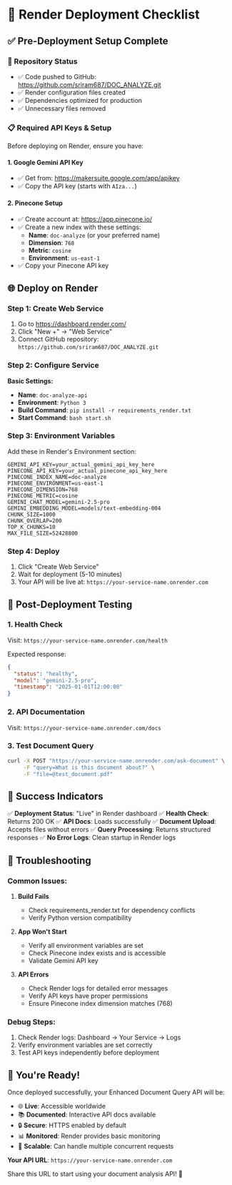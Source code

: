 # 🚀 Render Deployment Checklist

## ✅ Pre-Deployment Setup Complete

### 📁 Repository Status
- ✅ Code pushed to GitHub: https://github.com/sriram687/DOC_ANALYZE.git
- ✅ Render configuration files created
- ✅ Dependencies optimized for production
- ✅ Unnecessary files removed

### 📋 Required API Keys & Setup

Before deploying on Render, ensure you have:

#### 1. Google Gemini API Key
- ✅ Get from: https://makersuite.google.com/app/apikey
- ✅ Copy the API key (starts with `AIza...`)

#### 2. Pinecone Setup
- ✅ Create account at: https://app.pinecone.io/
- ✅ Create a new index with these settings:
  - **Name**: `doc-analyze` (or your preferred name)
  - **Dimension**: `768`
  - **Metric**: `cosine`
  - **Environment**: `us-east-1`
- ✅ Copy your Pinecone API key

## 🌐 Deploy on Render

### Step 1: Create Web Service
1. Go to https://dashboard.render.com/
2. Click "New +" → "Web Service"
3. Connect GitHub repository: `https://github.com/sriram687/DOC_ANALYZE.git`

### Step 2: Configure Service
**Basic Settings:**
- **Name**: `doc-analyze-api`
- **Environment**: `Python 3`
- **Build Command**: `pip install -r requirements_render.txt`
- **Start Command**: `bash start.sh`

### Step 3: Environment Variables
Add these in Render's Environment section:

```
GEMINI_API_KEY=your_actual_gemini_api_key_here
PINECONE_API_KEY=your_actual_pinecone_api_key_here
PINECONE_INDEX_NAME=doc-analyze
PINECONE_ENVIRONMENT=us-east-1
PINECONE_DIMENSION=768
PINECONE_METRIC=cosine
GEMINI_CHAT_MODEL=gemini-2.5-pro
GEMINI_EMBEDDING_MODEL=models/text-embedding-004
CHUNK_SIZE=1000
CHUNK_OVERLAP=200
TOP_K_CHUNKS=10
MAX_FILE_SIZE=52428800
```

### Step 4: Deploy
1. Click "Create Web Service"
2. Wait for deployment (5-10 minutes)
3. Your API will be live at: `https://your-service-name.onrender.com`

## 🧪 Post-Deployment Testing

### 1. Health Check
Visit: `https://your-service-name.onrender.com/health`

Expected response:
```json
{
  "status": "healthy",
  "model": "gemini-2.5-pro",
  "timestamp": "2025-01-01T12:00:00"
}
```

### 2. API Documentation
Visit: `https://your-service-name.onrender.com/docs`

### 3. Test Document Query
```bash
curl -X POST "https://your-service-name.onrender.com/ask-document" \
     -F "query=What is this document about?" \
     -F "file=@test_document.pdf"
```

## 🎯 Success Indicators

✅ **Deployment Status**: "Live" in Render dashboard
✅ **Health Check**: Returns 200 OK
✅ **API Docs**: Loads successfully
✅ **Document Upload**: Accepts files without errors
✅ **Query Processing**: Returns structured responses
✅ **No Error Logs**: Clean startup in Render logs

## 🚨 Troubleshooting

### Common Issues:

1. **Build Fails**
   - Check requirements_render.txt for dependency conflicts
   - Verify Python version compatibility

2. **App Won't Start**
   - Verify all environment variables are set
   - Check Pinecone index exists and is accessible
   - Validate Gemini API key

3. **API Errors**
   - Check Render logs for detailed error messages
   - Verify API keys have proper permissions
   - Ensure Pinecone index dimension matches (768)

### Debug Steps:
1. Check Render logs: Dashboard → Your Service → Logs
2. Verify environment variables are set correctly
3. Test API keys independently before deployment

## 🎉 You're Ready!

Once deployed successfully, your Enhanced Document Query API will be:
- 🌐 **Live**: Accessible worldwide
- 📚 **Documented**: Interactive API docs available
- 🔒 **Secure**: HTTPS enabled by default
- 📊 **Monitored**: Render provides basic monitoring
- 🚀 **Scalable**: Can handle multiple concurrent requests

**Your API URL**: `https://your-service-name.onrender.com`

Share this URL to start using your document analysis API! 🎯
